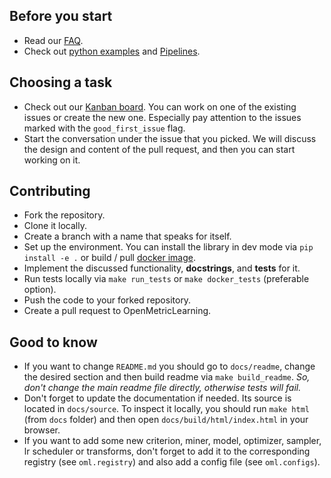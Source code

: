 ## Before you start
* Read our [FAQ](https://github.com/OML-Team/open-metric-learning#faq).
* Check out [python examples](https://github.com/OML-Team/open-metric-learning#get-started-using-python)
  and [Pipelines](https://github.com/OML-Team/open-metric-learning/tree/main/pipelines).

## Choosing a task
* Check out our [Kanban board](https://github.com/OML-Team/open-metric-learning/projects/1).
  You can work on one of the existing issues or create the new one.
  Especially pay attention to the issues marked with the `good_first_issue` flag.
* Start the conversation under the issue that you picked. We will discuss the design and content of the pull request, and
  then you can start working on it.

## Contributing
* Fork the repository.
* Clone it locally.
* Create a branch with a name that speaks for itself.
* Set up the environment. You can install the library in dev mode via `pip install -e .`
  or build / pull [docker image](https://github.com/OML-Team/open-metric-learning#installation).
* Implement the discussed functionality, **docstrings**, and **tests** for it.
* Run tests locally via `make run_tests` or `make docker_tests` (preferable option).
* Push the code to your forked repository.
* Create a pull request to OpenMetricLearning.

## Good to know
* If you want to change `README.md` you should go to `docs/readme`, change the desired section and then build
  readme via `make build_readme`. *So, don't change the main readme file directly, otherwise tests will fail.*
* Don't forget to update the documentation if needed. Its source is located in `docs/source`. To inspect
  it locally, you should run `make html` (from `docs` folder) and then open `docs/build/html/index.html` in your
  browser.
* If you want to add some new criterion, miner, model, optimizer, sampler, lr scheduler or transforms, don't forget to
  add it to the corresponding registry (see `oml.registry`) and also add a config file (see `oml.configs`).
